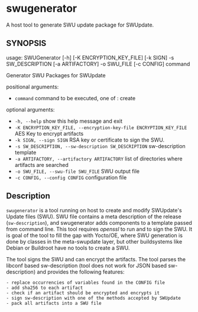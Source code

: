 # swugenerator

A host tool to generate SWU update package for SWUpdate.


## SYNOPSIS

usage: SWUGenerator [-h] [-K ENCRYPTION_KEY_FILE] [-k SIGN] -s SW_DESCRIPTION
                    [-a ARTIFACTORY] -o SWU_FILE [-c CONFIG]
                    command

Generator SWU Packages for SWUpdate

positional arguments:

* `command`         command to be executed, one of : create

optional arguments:

* `-h, --help`    show this help message and exit
* `-K ENCRYPTION_KEY_FILE, --encryption-key-file ENCRYPTION_KEY_FILE`     AES Key to encrypt artifacts
* `-k SIGN, --sign SIGN`   RSA key or certificate to sign the SWU.
* `-s SW_DESCRIPTION, --sw-description SW_DESCRIPTION`   sw-description template
* `-a ARTIFACTORY, --artifactory ARTIFACTORY`   list of directories where artifacts are searched
* `-o SWU_FILE, --swu-file SWU_FILE`          SWU output file
* `-c CONFIG, --config CONFIG`          configuration file

## Description

`swugenerator` is a tool running on host to create and modify SWUpdate's Update
files (SWU). SWU file contains a meta description of the release (`sw-description`), 
and swugenerator adds components to a template passed from command line.
This tool requires *openssl* to run and to sign the SWU. It is goal of the tool to fill
the gap with Yocto/OE, where SWU generation is done by classes in the meta-swupdate layer,
but other buildsystems like Debian or Buildroot have no tools to create a SWU.

The tool signs the SWU and can encrypt the artifacts. The tool parses the libconf based sw-description (tool does not work for JSON based sw-description) and provides the following features:

    - replace occurrencies of variables found in the CONFIG file
    - add sha256 to each artifact
    - check if an artifact should be encrypted and encrypts it
    - sign sw-description with one of the methods accepted by SWUpdate
    - pack all artifacts into a SWU file
